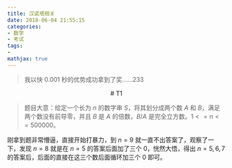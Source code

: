 ```yaml
---
title: 汉诺塔相关
date: 2018-06-04 21:55:15
categories:
- 数学
- 考试
tags:
- 
mathjax: true
---
```


> 我以快 $0.001$ 秒的优势成功拿到了奖……233

<center> # T1 </center>

> 题目大意：给定一个长为 $n$ 的数字串 $S$，将其划分成两个数 $A$ 和 $B$，满足两个数没有前导零，并且 $B$ 是 $A$ 的倍数，$B/A$ 是完全立方数。$1<=n<=500000$。

刚拿到题非常懵逼，直接开始打暴力，到 $n=9$ 就一直不出答案了，观察了一下，发现 $n=8$ 就是在 $n=5$ 的答案后面加了三个 $0$，恍然大悟，得出 $n=5,6,7$ 的答案后，后面的直接在这三个数后面循环加三个 $0$ 即可。

